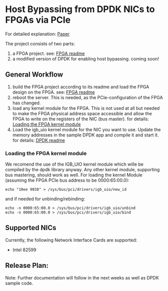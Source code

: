# Host Bypassing from DPDK NICs to FPGAs via PCIe

For detailed explanation: [Paper](https://www.kom.tu-darmstadt.de/papers/KEM+21.pdf)

The project consists of two parts:
1. a FPGA project. see: [FPGA readme](FpgaProject/Readme.md)
2. a modified version of DPDK for enabling host bypassing. coming soon!

## General Workflow
1. build the FPGA project according to its readme and load the FPGA design on the FPGA. see: [FPGA readme](FpgaProject/Readme.md)
2. reboot the server. This is needed, as the PCIe-configuration of the FPGA has changed.
3. load any kernel module for the FPGA. This is not used at all but needed to make the FPGA physical address space accessible and allow the FPGA to write on the registers of the NIC (bus master). for details:  [Loading the FPGA kernel module](#kernelload)
4. Load the igb_uio kernel module for the NIC you want to use. Update the memory addresses in the sample DPDK app and compile it and start it. for details: [DPDK readme](DpdkProject/Readme.md)

### <a name="kernelload"></a> Loading the FPGA kernel module
We recomend the use of the IGB_UIO kernel module which wille be compiled by the dpdk library anyway. Any other kernel module, supporting bus mastering, should work as well.
For loading the kernel Module (assuming the FPGA PCIe bus address to be 0000:65:00.0):
```
echo "10ee 9038" > /sys/bus/pci/drivers/igb_uio/new_id
```
and if needed for unbinding/rebinding:
```
echo -n 0000:65:00.0 > /sys/bus/pci/drivers/igb_uio/unbind
echo -n 0000:65:00.0 > /sys/bus/pci/drivers/igb_uio/bind
```

## Supported NICs
Currently, the following Network Interface Cards are supported:

* Intel 82599


## Release Plan:
Note: Further documentation will follow in the next weeks as well as DPDK sample code.
